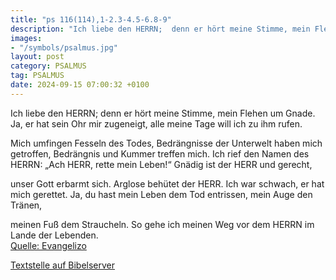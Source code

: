 ```yaml
---
title: "ps 116(114),1-2.3-4.5-6.8-9"
description: "Ich liebe den HERRN;  denn er hört meine Stimme, mein Flehen um Gnade. Ja, er hat sein Ohr mir zugeneigt,  alle meine Tage will ich zu ihm rufen.  Mich umfingen Fesseln des Todes, Bedrängnisse der Unterwelt haben mich getroffen,  Bedrängnis und Kummer treffen mich. Ich rief de...."
images:
- "/symbols/psalmus.jpg"
layout: post
category: PSALMUS
tag: PSALMUS
date: 2024-09-15 07:00:32 +0100
---
```

Ich liebe den HERRN; 
denn er hört meine Stimme, mein Flehen um Gnade.
Ja, er hat sein Ohr mir zugeneigt, 
alle meine Tage will ich zu ihm rufen.

Mich umfingen Fesseln des Todes, Bedrängnisse der Unterwelt haben mich getroffen, 
Bedrängnis und Kummer treffen mich.
Ich rief den Namen des HERRN: 
„Ach HERR, rette mein Leben!“
Gnädig ist der HERR und gerecht, 

unser Gott erbarmt sich.<!--more-->
Arglose behütet der HERR. 
Ich war schwach, er hat mich gerettet.
Ja, du hast mein Leben dem Tod entrissen, mein Auge den Tränen, 

meinen Fuß dem Straucheln.
So gehe ich meinen Weg vor dem HERRN 
im Lande der Lebenden.<br>
[Quelle: Evangelizo](https://evangeliumtagfuertag.org/DE/gospel)

[Textstelle auf Bibelserver](https://www.bibleserver.com/EU/ps116(114),1-2.3-4.5-6.8-9)
